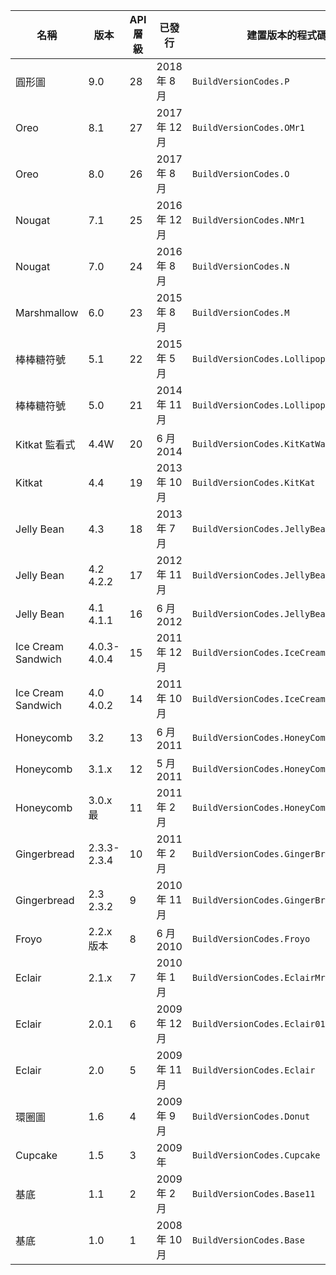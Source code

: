 
|名稱|版本|API 層級|已發行|建置版本的程式碼|
|--- |--- |--- |--- |--- |
|圓形圖|9.0|28|2018 年 8 月|`BuildVersionCodes.P`|
|Oreo|8.1|27|2017 年 12 月|`BuildVersionCodes.OMr1`|
|Oreo|8.0|26|2017 年 8 月|`BuildVersionCodes.O`|
|Nougat|7.1|25|2016 年 12 月|`BuildVersionCodes.NMr1`|
|Nougat|7.0|24|2016 年 8 月|`BuildVersionCodes.N`|
|Marshmallow|6.0|23|2015 年 8 月|`BuildVersionCodes.M`|
|棒棒糖符號|5.1|22|2015 年 5 月|`BuildVersionCodes.LollipopMr1`|
|棒棒糖符號|5.0|21|2014 年 11 月|`BuildVersionCodes.Lollipop`|
|Kitkat 監看式|4.4W|20|6 月 2014|`BuildVersionCodes.KitKatWatch`|
|Kitkat|4.4|19|2013 年 10 月|`BuildVersionCodes.KitKat`|
|Jelly Bean|4.3|18|2013 年 7 月|`BuildVersionCodes.JellyBeanMr2`|
|Jelly Bean|4.2 4.2.2|17|2012 年 11 月|`BuildVersionCodes.JellyBeanMr1`|
|Jelly Bean|4.1 4.1.1|16|6 月 2012|`BuildVersionCodes.JellyBean`|
|Ice Cream Sandwich|4.0.3-4.0.4|15|2011 年 12 月|`BuildVersionCodes.IceCreamSandwichMr1`|
|Ice Cream Sandwich|4.0 4.0.2|14|2011 年 10 月|`BuildVersionCodes.IceCreamSandwich`|
|Honeycomb|3.2|13|6 月 2011|`BuildVersionCodes.HoneyCombMr2`|
|Honeycomb|3.1.x|12|5 月 2011|`BuildVersionCodes.HoneyCombMr1`|
|Honeycomb|3.0.x 最|11|2011 年 2 月|`BuildVersionCodes.HoneyComb`|
|Gingerbread|2.3.3-2.3.4|10|2011 年 2 月|`BuildVersionCodes.GingerBreadMr1`|
|Gingerbread|2.3 2.3.2|9|2010 年 11 月|`BuildVersionCodes.GingerBread`|
|Froyo|2.2.x 版本|8|6 月 2010|`BuildVersionCodes.Froyo`|
|Eclair|2.1.x|7|2010 年 1 月|`BuildVersionCodes.EclairMr1`|
|Eclair|2.0.1|6|2009 年 12 月|`BuildVersionCodes.Eclair01`|
|Eclair|2.0|5|2009 年 11 月|`BuildVersionCodes.Eclair`|
|環圈圖|1.6|4|2009 年 9 月|`BuildVersionCodes.Donut`|
|Cupcake|1.5|3|2009 年|`BuildVersionCodes.Cupcake`|
|基底|1.1|2|2009 年 2 月|`BuildVersionCodes.Base11`|
|基底|1.0|1|2008 年 10 月|`BuildVersionCodes.Base`|

